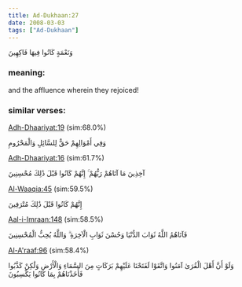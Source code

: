 ```yaml
---
title: Ad-Dukhaan:27
date: 2008-03-03
tags: ["Ad-Dukhaan"]
---
```

وَنَعْمَةٍ كَانُوا فِيهَا فَاكِهِينَ
### meaning: 
and the affluence wherein they rejoiced!
### similar verses: 

[Adh-Dhaariyat:19](/51/19) (sim:68.0%)

وَفِي أَمْوَالِهِمْ حَقٌّ لِلسَّائِلِ وَالْمَحْرُومِ

[Adh-Dhaariyat:16](/51/16) (sim:61.7%)

آخِذِينَ مَا آتَاهُمْ رَبُّهُمْ ۚ إِنَّهُمْ كَانُوا قَبْلَ ذَٰلِكَ مُحْسِنِينَ

[Al-Waaqia:45](/56/45) (sim:59.5%)

إِنَّهُمْ كَانُوا قَبْلَ ذَٰلِكَ مُتْرَفِينَ

[Aal-i-Imraan:148](/3/148) (sim:58.5%)

فَآتَاهُمُ اللَّهُ ثَوَابَ الدُّنْيَا وَحُسْنَ ثَوَابِ الْآخِرَةِ ۗ وَاللَّهُ يُحِبُّ الْمُحْسِنِينَ

[Al-A'raaf:96](/7/96) (sim:58.4%)

وَلَوْ أَنَّ أَهْلَ الْقُرَىٰ آمَنُوا وَاتَّقَوْا لَفَتَحْنَا عَلَيْهِمْ بَرَكَاتٍ مِنَ السَّمَاءِ وَالْأَرْضِ وَلَٰكِنْ كَذَّبُوا فَأَخَذْنَاهُمْ بِمَا كَانُوا يَكْسِبُونَ
